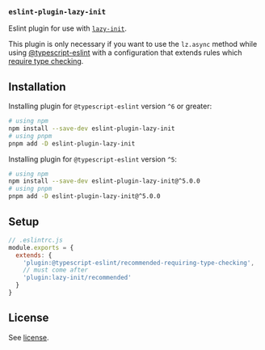 ### `eslint-plugin-lazy-init`

Eslint plugin for use with [`lazy-init`](https://github.com/reiss-d/lazy-init.git).

This plugin is only necessary if you want to use the `lz.async` method while
using [@typescript-eslint](https://typescript-eslint.io/) with a configuration
that extends rules which [require type checking](https://typescript-eslint.io/getting-started/typed-linting).

## Installation

Installing plugin for `@typescript-eslint` version `^6` or greater:

```bash
# using npm
npm install --save-dev eslint-plugin-lazy-init 
# using pnpm
pnpm add -D eslint-plugin-lazy-init
```

Installing plugin for `@typescript-eslint` version `^5`:

```bash
# using npm
npm install --save-dev eslint-plugin-lazy-init@^5.0.0
# using pnpm
pnpm add -D eslint-plugin-lazy-init@^5.0.0
```

## Setup

```js
// .eslintrc.js
module.exports = {
  extends: {
    'plugin:@typescript-eslint/recommended-requiring-type-checking',
    // must come after
    'plugin:lazy-init/recommended'
  }
}
```

## License

See [license](./LICENSE).
